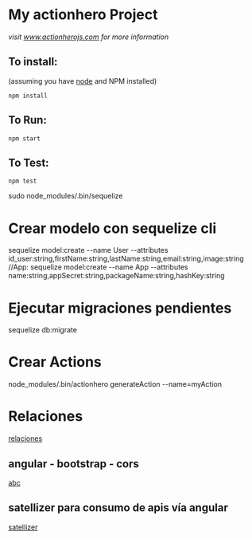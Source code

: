 # My actionhero Project

*visit www.actionherojs.com for more information*

## To install:
(assuming you have [node](http://nodejs.org/) and NPM installed)

`npm install`

## To Run:
`npm start`

## To Test:
`npm test`

sudo node_modules/.bin/sequelize 

# Crear modelo con sequelize cli

sequelize model:create --name User --attributes id_user:string,firstName:string,lastName:string,email:string,image:string
//App: 
sequelize model:create --name App --attributes name:string,appSecret:string,packageName:string,hashKey:string


# Ejecutar migraciones pendientes

sequelize db:migrate

# Crear Actions

node_modules/.bin/actionhero generateAction --name=myAction

# Relaciones

[relaciones](http://stackoverflow.com/questions/22958683/how-to-implement-many-to-many-association-in-sequelize)

## angular - bootstrap - cors

[abc](https://github.com/evantahler/actionhero-angular-bootstrap-cors-csrf)

## satellizer para consumo de apis vía angular
[satellizer](https://github.com/sahat/satellizer)

